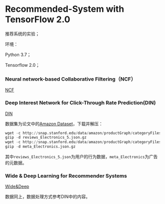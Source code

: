 # Recommended-System with TensorFlow 2.0

推荐系统的实验；

环境：

Python 3.7；

Tensorflow 2.0；



### Neural network-based Collaborative Filtering（NCF）

[NCF](NCF)



### Deep Interest Network for Click-Through Rate Prediction(DIN)

[DIN](DIN)

数据集为论文中的[Amazon Dataset](http://jmcauley.ucsd.edu/data/amazon/)，下载并解压：

```python
wget -c http://snap.stanford.edu/data/amazon/productGraph/categoryFiles/reviews_Electronics_5.json.gz
gzip -d reviews_Electronics_5.json.gz
wget -c http://snap.stanford.edu/data/amazon/productGraph/categoryFiles/meta_Electronics.json.gz
gzip -d meta_Electronics.json.gz
```

其中`reviews_Electronics_5.json`为用户的行为数据，`meta_Electronics`为广告的元数据。



### Wide & Deep Learning for Recommender Systems

[Wide&Deep](Wide&Deep)

数据同上，数据处理方式参考DIN中的内容。